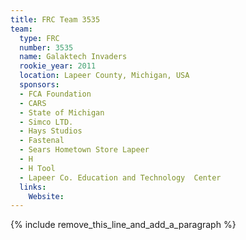 ```yaml
---
title: FRC Team 3535
team:
  type: FRC
  number: 3535
  name: Galaktech Invaders
  rookie_year: 2011
  location: Lapeer County, Michigan, USA
  sponsors:
  - FCA Foundation
  - CARS
  - State of Michigan
  - Simco LTD.
  - Hays Studios
  - Fastenal
  - Sears Hometown Store Lapeer
  - H
  - H Tool
  - Lapeer Co. Education and Technology  Center
  links:
    Website:
---
```


{% include remove_this_line_and_add_a_paragraph %}